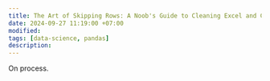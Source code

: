 ```yaml
---
title: The Art of Skipping Rows: A Noob's Guide to Cleaning Excel and CSV Files in Python
date: 2024-09-27 11:19:00 +07:00
modified: 
tags: [data-science, pandas]
description: 
---
```


On process.
